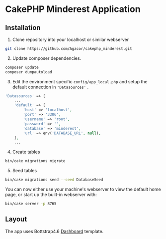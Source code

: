 # CakePHP Minderest Application

## Installation

1. Clone repository into your localhost or similar webserver
```bash
git clone https://github.com/Agacor/cakephp_minderest.git
```

2. Update composer dependencies.
```bash
composer update
composer dumpautoload
```

3. Edit the environment specific `config/app_local.php` and setup the default connection in
`'Datasources'` .

```php
'Datasources' => [
    ...
    'default' => [
        'host' => 'localhost',
        'port' => '3306',
        'username' => 'root',
        'password' => '',
        'database' => 'minderest',
        'url' => env('DATABASE_URL', null),
    ],
    ...

```

4. Create tables
```bash
bin/cake migrations migrate
```

5. Seed tables 
```bash
bin/cake migrations seed --seed DatabaseSeed
```

You can now either use your machine's webserver to view the default home page, or start
up the built-in webserver with:

```bash
bin/cake server -p 8765
```

## Layout

The app uses Bottstrap4.6 [Dashboard](https://getbootstrap.com/docs/4.6/examples/dashboard/) template.
